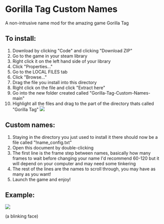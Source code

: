 # Gorilla Tag Custom Names
A non-intrusive name mod for the amazing game Gorilla Tag

## To install:
1) Download by clicking "Code" and clicking "Download ZIP"
2) Go to the game in your steam library
3) Right click it on the left hand side of your library
4) Click "Properties..."
5) Go to the LOCAL FILES tab
6) Click "Browse..."
7) Drag the file you install into this directory
8) Right click on the file and click "Extract here"
9) Go into the new folder created called "Gorilla-Tag-Custom-Names-main"
10) Highlight all the files and drag to the part of the directory thats called "Gorilla Tag"
![](https://cdn.discordapp.com/attachments/660972652566937611/814184868677943317/unknown.png)

## Custom names:
1) Staying in the directory you just used to install it there should now be a file called "!name_config.txt"
2) Open this document by double-clicking
3) The first line is the frame step between names, basically how many frames to wait before changing your name I'd recommend 60-120 but it will depend on your computer and may need some tinkering
4) The rest of the lines are the names to scroll through, you may have as many as you want!
5) Launch the game and enjoy!

## Example:
![](https://cdn.discordapp.com/attachments/660972652566937611/814183466908385309/unknown.png)

(a blinking face)
